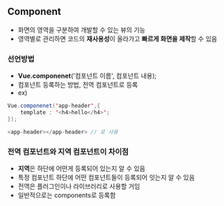 ## Component
- 화면의 영역을 구분하여 개발할 수 있는 뷰의 기능
- 영역별로 관리하면 코드의 **재사용성**이 올라가고 **빠르게 화면을 제작**할 수 있음

### 선언방법
- **Vue.componenet**('컴포넌트 이름', 컴포넌트 내용); 
- 컴포넌트 등록하는 방법, 전역 컴포넌트로 등록
- ex)

``` java
Vue.componenet('app-header',{
    template : '<h4>hello</h4>';
});

<app-header></app-header> // 로 사용
```

### 전역 컴포넌트와 지역 컴포넌트이 차이점
- **지역**은 하단에 어떤게 등록되어 있는지 알 수 있음
- 특정 컴포넌트 하단에 어떤 컴포넌트들이 등록되어 잇는지 알 수 있음
- 전역은 플러그인이나 라이브러리로 사용할 거임
- 일반적으로는 components로 등록함

